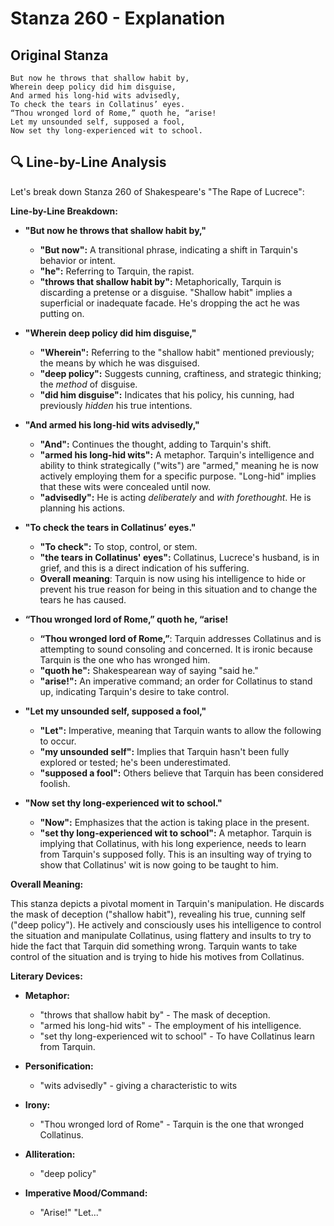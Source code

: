 # Stanza 260 - Explanation

## Original Stanza
```
But now he throws that shallow habit by,
Wherein deep policy did him disguise,
And armed his long-hid wits advisedly,
To check the tears in Collatinus’ eyes.
“Thou wronged lord of Rome,” quoth he, “arise!
Let my unsounded self, supposed a fool,
Now set thy long-experienced wit to school.
```

## 🔍 Line-by-Line Analysis
Let's break down Stanza 260 of Shakespeare's "The Rape of Lucrece":

**Line-by-Line Breakdown:**

*   **"But now he throws that shallow habit by,"**
    *   **"But now":**  A transitional phrase, indicating a shift in Tarquin's behavior or intent.
    *   **"he":**  Referring to Tarquin, the rapist.
    *   **"throws that shallow habit by":**  Metaphorically, Tarquin is discarding a pretense or a disguise. "Shallow habit" implies a superficial or inadequate facade. He's dropping the act he was putting on.

*   **"Wherein deep policy did him disguise,"**
    *   **"Wherein":**  Referring to the "shallow habit" mentioned previously; the means by which he was disguised.
    *   **"deep policy":**  Suggests cunning, craftiness, and strategic thinking; the *method* of disguise.
    *   **"did him disguise":**  Indicates that his policy, his cunning, had previously *hidden* his true intentions.

*   **"And armed his long-hid wits advisedly,"**
    *   **"And":**  Continues the thought, adding to Tarquin's shift.
    *   **"armed his long-hid wits":**  A metaphor. Tarquin's intelligence and ability to think strategically ("wits") are "armed," meaning he is now actively employing them for a specific purpose. "Long-hid" implies that these wits were concealed until now.
    *   **"advisedly":**  He is acting *deliberately* and *with forethought*. He is planning his actions.

*   **"To check the tears in Collatinus’ eyes."**
    *   **"To check":**  To stop, control, or stem.
    *   **"the tears in Collatinus' eyes":**  Collatinus, Lucrece's husband, is in grief, and this is a direct indication of his suffering.
    *   **Overall meaning**: Tarquin is now using his intelligence to hide or prevent his true reason for being in this situation and to change the tears he has caused.

*   **“Thou wronged lord of Rome,” quoth he, “arise!**
    *   **“Thou wronged lord of Rome,”**: Tarquin addresses Collatinus and is attempting to sound consoling and concerned. It is ironic because Tarquin is the one who has wronged him.
    *   **"quoth he":** Shakespearean way of saying "said he."
    *   **"arise!":**  An imperative command; an order for Collatinus to stand up, indicating Tarquin's desire to take control.

*   **"Let my unsounded self, supposed a fool,"**
    *   **"Let":**  Imperative, meaning that Tarquin wants to allow the following to occur.
    *   **"my unsounded self":**  Implies that Tarquin hasn't been fully explored or tested; he's been underestimated.
    *   **"supposed a fool":**  Others believe that Tarquin has been considered foolish.

*   **"Now set thy long-experienced wit to school."**
    *   **"Now":**  Emphasizes that the action is taking place in the present.
    *   **"set thy long-experienced wit to school":**  A metaphor. Tarquin is implying that Collatinus, with his long experience, needs to learn from Tarquin's supposed folly. This is an insulting way of trying to show that Collatinus' wit is now going to be taught to him.

**Overall Meaning:**

This stanza depicts a pivotal moment in Tarquin's manipulation. He discards the mask of deception ("shallow habit"), revealing his true, cunning self ("deep policy"). He actively and consciously uses his intelligence to control the situation and manipulate Collatinus, using flattery and insults to try to hide the fact that Tarquin did something wrong. Tarquin wants to take control of the situation and is trying to hide his motives from Collatinus.

**Literary Devices:**

*   **Metaphor:**
    *   "throws that shallow habit by" - The mask of deception.
    *   "armed his long-hid wits" - The employment of his intelligence.
    *   "set thy long-experienced wit to school" - To have Collatinus learn from Tarquin.

*   **Personification:**
    *   "wits advisedly" - giving a characteristic to wits

*   **Irony:**
    *   "Thou wronged lord of Rome" - Tarquin is the one that wronged Collatinus.

*   **Alliteration:**
    *   "deep policy"

*   **Imperative Mood/Command:**
    *   "Arise!" "Let..."
